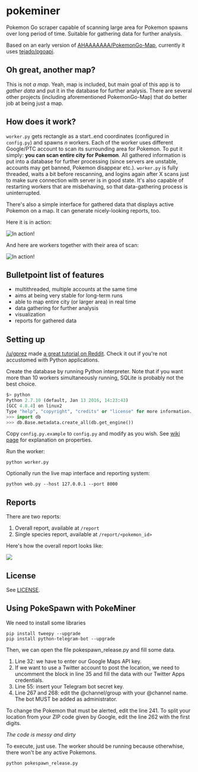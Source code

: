 # pokeminer

Pokemon Go scraper capable of scanning large area for Pokemon spawns over long period of time. Suitable for gathering data for further analysis.

Based on an early version of [AHAAAAAAA/PokemonGo-Map](https://github.com/AHAAAAAAA/PokemonGo-Map), currently it uses [tejado/pgoapi](https://github.com/tejado/pgoapi).

## Oh great, another map?

This is not *a map*. Yeah, map is included, but main goal of this app is to *gather data* and put it in the database for further analysis. There are several other projects (including aforementioned PokemonGo-Map) that do better job at being just a map.

## How does it work?

`worker.py` gets rectangle as a start..end coordinates (configured in `config.py`) and spawns *n* workers. Each of the worker uses different Google/PTC account to scan its surrounding area for Pokemon. To put it simply: **you can scan entire city for Pokemon**. All gathered information is put into a database for further processing (since servers are unstable, accounts may get banned, Pokemon disappear etc.). `worker.py` is fully threaded, waits a bit before rescanning, and logins again after X scans just to make sure connection with server is in good state. It's also capable of restarting workers that are misbehaving, so that data-gathering process is uninterrupted.

There's also  a simple interface for gathered data that displays active Pokemon on a map. It can generate nicely-looking reports, too.

Here it is in action:

![In action!](static/map.png)

And here are workers together with their area of scan:

![In action!](static/map-workers.png)

## Bulletpoint list of features

- multithreaded, multiple accounts at the same time
- aims at being very stable for long-term runs
- able to map entire city (or larger area) in real time
- data gathering for further analysis
- visualization
- reports for gathered data

## Setting up

[/u/gprez](https://www.reddit.com/u/gprez) made [a great tutorial on Reddit](https://www.reddit.com/r/pokemongodev/comments/4tz66s/pokeminer_your_individual_pokemon_locations/d5lovb6). Check it out if you're not accustomed with Python applications.

Create the database by running Python interpreter. Note that if you want more than 10 workers simultaneously running, SQLite is probably not the best choice.

```py
$> python
Python 2.7.10 (default, Jan 13 2016, 14:23:43)
[GCC 4.8.4] on linux2
Type "help", "copyright", "credits" or "license" for more information.
>>> import db
>>> db.Base.metadata.create_all(db.get_engine())
```

Copy `config.py.example` to `config.py` and modify as you wish. See [wiki page](https://github.com/modrzew/pokeminer/wiki/Config) for explanation on properties.

Run the worker:

```
python worker.py
```

Optionally run the live map interface and reporting system:

```
python web.py --host 127.0.0.1 --port 8000
```

## Reports

There are two reports:

1. Overall report, available at `/report`
2. Single species report, available at `/report/<pokemon_id>`

Here's how the overall report looks like:

[![](http://i.imgur.com/Yy4VTq0m.jpg)](http://i.imgur.com/Yy4VTq0.jpg)

## License

See [LICENSE](LICENSE).

## Using PokeSpawn with PokeMiner

We need to install some libraries

```
pip install tweepy --upgrade
pip install python-telegram-bot --upgrade
```

Then, we can open the file pokespawn_release.py and fill some data.

1. Line 32: we have to enter our Google Maps API key.
2. If we want to use a Twitter account to post the location, we need to uncomment the block in line 35 and fill the data with our Twitter Apps credentials.
3. Line 55: insert your Telegram bot secret key.
4. Line 267 and 268: edit the @channel/group with your @channel name. The bot MUST be added as administrator.

To change the Pokemon that must be alerted, edit the line 241. To split your location from your ZIP code given by Google, edit the line 262 with the first digits.

*The code is messy and dirty*

To execute, just use. The worker should be running because otherwhise, there won't be any active Pokemons.
```
python pokespawn_release.py
```
